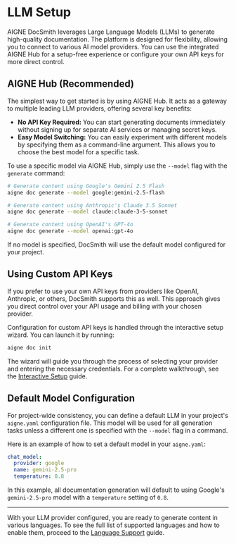 # LLM Setup

AIGNE DocSmith leverages Large Language Models (LLMs) to generate high-quality documentation. The platform is designed for flexibility, allowing you to connect to various AI model providers. You can use the integrated AIGNE Hub for a setup-free experience or configure your own API keys for more direct control.

## AIGNE Hub (Recommended)

The simplest way to get started is by using AIGNE Hub. It acts as a gateway to multiple leading LLM providers, offering several key benefits:

- **No API Key Required:** You can start generating documents immediately without signing up for separate AI services or managing secret keys.
- **Easy Model Switching:** You can easily experiment with different models by specifying them as a command-line argument. This allows you to choose the best model for a specific task.

To use a specific model via AIGNE Hub, simply use the `--model` flag with the `generate` command:

```bash
# Generate content using Google's Gemini 2.5 Flash
aigne doc generate --model google:gemini-2.5-flash

# Generate content using Anthropic's Claude 3.5 Sonnet
aigne doc generate --model claude:claude-3-5-sonnet

# Generate content using OpenAI's GPT-4o
aigne doc generate --model openai:gpt-4o
```

If no model is specified, DocSmith will use the default model configured for your project.

## Using Custom API Keys

If you prefer to use your own API keys from providers like OpenAI, Anthropic, or others, DocSmith supports this as well. This approach gives you direct control over your API usage and billing with your chosen provider.

Configuration for custom API keys is handled through the interactive setup wizard. You can launch it by running:

```bash
aigne doc init
```

The wizard will guide you through the process of selecting your provider and entering the necessary credentials. For a complete walkthrough, see the [Interactive Setup](./configuration-interactive-setup.md) guide.

## Default Model Configuration

For project-wide consistency, you can define a default LLM in your project's `aigne.yaml` configuration file. This model will be used for all generation tasks unless a different one is specified with the `--model` flag in a command.

Here is an example of how to set a default model in your `aigne.yaml`:

```yaml
chat_model:
  provider: google
  name: gemini-2.5-pro
  temperature: 0.8
```

In this example, all documentation generation will default to using Google's `gemini-2.5-pro` model with a `temperature` setting of `0.8`.

---

With your LLM provider configured, you are ready to generate content in various languages. To see the full list of supported languages and how to enable them, proceed to the [Language Support](./configuration-language-support.md) guide.